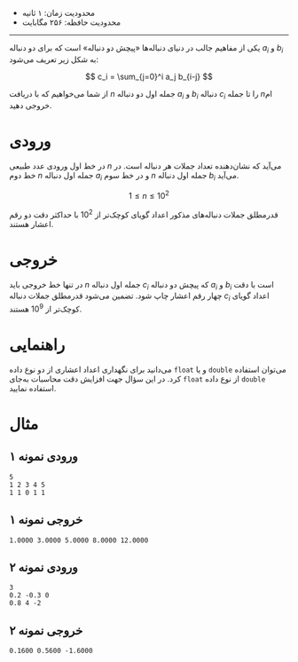 [_metadata_:id]:- "sequences-convolution"
[_metadata_:title]:- "پیچش دنباله‌ها"
[_metadata_:level]:- "easy"
[_metadata_:author]:- "کاظم فرقانی"
[_metadata_:series]:- "arrays-and-recursion"

+ محدودیت زمان: ۱ ثانیه
+ محدودیت حافظه: ۲۵۶ مگابایت

----------

یکی از مفاهیم جالب در دنیای دنباله‌ها «پیچش دو دنباله» است که برای دو دنباله $a_i$ و $b_i$ به شکل زیر تعریف می‌شود:

$$ c_i = \sum_{j=0}^i a_j b_{i-j} $$

از شما می‌خواهیم که با دریافت $n$ جمله اول دو دنباله $a_i$ و $b_i$ دنباله $c_i$ را تا جمله $n$ام خروجی دهید.

# ورودی

در خط اول ورودی عدد طبیعی $n$ می‌آید که نشان‌دهنده تعداد جملات هر دنباله است. در خط دوم $n$ جمله اول دنباله $a_i$ و در خط سوم $n$ جمله اول دنباله $b_i$ می‌آید.

$$ 1 \leq n \leq 10^2 $$

قدرمطلق جملات دنباله‌های مذکور اعداد گویای کوچک‌تر از  $10^2$ با حداکثر دقت دو رقم اعشار هستند.

# خروجی

در تنها خط خروجی باید $n$ جمله اول دنباله $c_i$ که پیچش دو دنباله $a_i$ و $b_i$ است با دقت چهار رقم اعشار چاپ شود. تضمین می‌شود قدرمطلق جملات دنباله $c_i$ اعداد گویای کوچک‌تر از  $10^9$ هستند.

# راهنمایی

می‌دانید برای نگهداری اعداد اعشاری از دو نوع داده `float` و یا `double` می‌توان استفاده کرد. در این سؤال جهت افزایش دقت محاسبات به‌جای `float` از نوع داده `double` استفاده نمایید.

# مثال

## ورودی نمونه ۱
```
5
1 2 3 4 5
1 1 0 1 1
```


## خروجی نمونه ۱
```
1.0000 3.0000 5.0000 8.0000 12.0000
```

## ورودی نمونه ۲
```
3
0.2 -0.3 0
0.8 4 -2
```


## خروجی نمونه ۲
```
0.1600 0.5600 -1.6000
```

